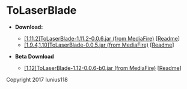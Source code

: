 # ToLaserBlade

- **Download:**
  - [[1.11.2]ToLaserBlade-1.11.2-0.0.6.jar (from MediaFire)](http://www.mediafire.com/file/tkr0dtqmoht9d22) [[Readme](https://github.com/Iunius118/ToLaserBlade/blob/1.11.2_0.0.6/src/main/resources/README_ToLaserBlade.txt)]
  - [[1.9.4,1.10]ToLaserBlade-0.0.5.jar (from MediaFire)](http://www.mediafire.com/download/nchz850xncu2awt) [[Readme](https://github.com/Iunius118/ToLaserBlade/blob/0.0.5/src/main/resources/README_ToLaserBlade.txt)]

- **Beta Download**
  - [[1.12]ToLaserBlade-1.12-0.0.6-b0.jar (from MediaFire)](http://www.mediafire.com/file/6ht7ow7dcjmj7q9) [[Readme](https://github.com/Iunius118/ToLaserBlade/blob/1.12_beta/src/main/resources/README_ToLaserBlade.txt)]

Copyright 2017 Iunius118
